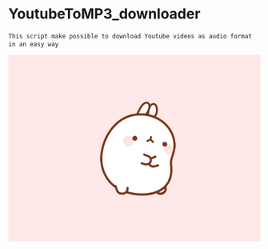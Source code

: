 # YoutubeToMP3_downloader


    This script make possible to download Youtube videos as audio format in an easy way

![](Readme_Gif.gif)